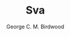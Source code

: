 ---
title: "Sva"
author: ["George C. M. Birdwood"]
year: 1915
language: ["English"]
genre: ["Literature"]
description: "Birdwood (1915) - A significant work from the Colonial India - British Raj, representing an important contribution to Indian literary and cultural heritage. This work offers valuable insights into the British Raj period, featuring independence movements, cultural renaissance, and literary awakening."
collections: ['modern-literature']
sources:
  - name: "Internet Archive"
    url: "https://archive.org/details/birdwoodsva00birdrich/page/n9/mode/2up"
    type: "other"
references:
  - name: "Wikipedia: George Birdwood"
    url: "https://en.wikipedia.org/wiki/George_Birdwood"
    type: "wikipedia"
  - name: "Open Library: Sva year"
    url: "https://openlibrary.org/search?q=Sva+year+1915+language+English+genre+George+C+M+Birdwood"
    type: "other"
featured: false
publishDate: 2025-10-30
tags: ['classical', 'literature']
---